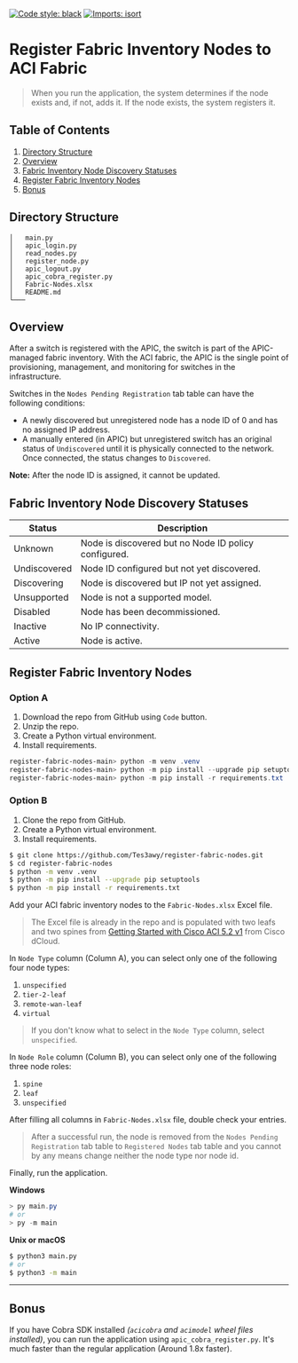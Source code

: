 [![Code style: black](https://img.shields.io/badge/code%20style-black-000000.svg?style=flat-square)](https://github.com/psf/black)
[![Imports: isort](https://img.shields.io/badge/%20imports-isort-%231674b1?style=flat-square&labelColor=ef8336)](https://pycqa.github.io/isort/)
# Register Fabric Inventory Nodes to ACI Fabric

> When you run the application, the system determines if the node exists and, if not, adds it. If the node exists, the system registers it.

## Table of Contents

1. [Directory Structure](#directory-structure)
2. [Overview](#overview)
3. [Fabric Inventory Node Discovery Statuses](#fabric-inventory-node-discovery-statuses)
4. [Register Fabric Inventory Nodes](#register-fabric-inventory-nodes)
5. [Bonus](#bonus)

## Directory Structure

```
│   main.py
│   apic_login.py
│   read_nodes.py
│   register_node.py
│   apic_logout.py
│   apic_cobra_register.py
│   Fabric-Nodes.xlsx
│   README.md
└───
```

## Overview

After a switch is registered with the APIC, the switch is part of the APIC-managed fabric inventory. With the
ACI fabric, the APIC is the single point of provisioning, management, and monitoring for switches in the infrastructure.

Switches in the `Nodes Pending Registration` tab table can have the following conditions:
- A newly discovered but unregistered node has a node ID of 0 and has no assigned IP address.
- A manually entered (in APIC) but unregistered switch has an original status of `Undiscovered` until it is physically connected to the network. Once connected, the status changes to `Discovered`.

**Note:** After the node ID is assigned, it cannot be updated.

## Fabric Inventory Node Discovery Statuses

| Status        | Description                                      	    |
|--------------	|------------------------------------------------------ |
| Unknown      	| Node is discovered but no Node ID policy configured. 	|
| Undiscovered 	| Node ID configured but not yet discovered.        	|
| Discovering  	| Node is discovered but IP not yet assigned.          	|
| Unsupported  	| Node is not a supported model.                    	|
| Disabled     	| Node has been decommissioned.                     	|
| Inactive     	| No IP connectivity.                               	|
| Active       	| Node is active.                                   	|

## Register Fabric Inventory Nodes

### Option A

1. Download the repo from GitHub using `Code` button.
2. Unzip the repo.
3. Create a Python virtual environment.
3. Install requirements.

```powershell
register-fabric-nodes-main> python -m venv .venv
register-fabric-nodes-main> python -m pip install --upgrade pip setuptools
register-fabric-nodes-main> python -m pip install -r requirements.txt
```

### Option B

1. Clone the repo from GitHub.
2. Create a Python virtual environment.
3. Install requirements.

```bash
$ git clone https://github.com/Tes3awy/register-fabric-nodes.git
$ cd register-fabric-nodes
$ python -m venv .venv
$ python -m pip install --upgrade pip setuptools
$ python -m pip install -r requirements.txt
```

Add your ACI fabric inventory nodes to the `Fabric-Nodes.xlsx` Excel file.

> The Excel file is already in the repo and is populated with two leafs and two spines from [Getting Started with Cisco ACI 5.2 v1](https://dcloud2-lon.cisco.com/content/demo/505213?returnPathTitleKey=content-view) from Cisco dCloud.

In `Node Type` column (Column A), you can select only one of the following four node types:
1. `unspecified`
2. `tier-2-leaf`
3. `remote-wan-leaf`
4. `virtual`

> If you don't know what to select in the `Node Type` column, select `unspecified`.

In `Node Role` column (Column B), you can select only one of the following three node roles:
1. `spine`
2. `leaf`
3. `unspecified`

After filling all columns in `Fabric-Nodes.xlsx` file, double check your entries.

> After a successful run, the node is removed from the `Nodes Pending Registration` tab table to `Registered Nodes` tab table and you cannot by any means change neither the node type nor node id.

Finally, run the application.

**Windows**

```powershell
> py main.py
# or
> py -m main
```

**Unix or macOS**

```bash
$ python3 main.py
# or
$ python3 -m main
```

---

## Bonus

If you have Cobra SDK installed _(`acicobra` and `acimodel` wheel files installed)_, you can run the application using `apic_cobra_register.py`. It's much faster than the regular application (Around 1.8x faster).
